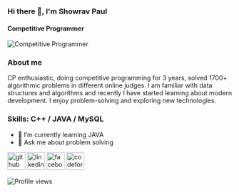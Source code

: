 ### Hi there 👋, I'm Showrav Paul
#### Competitive Programmer
![Competitive Programmer](https://img.libquotes.com/pic-quotes/v2/kent-beck-quote-lbu4k9b.jpg)

### About me
CP enthusiastic, doing competitive programming for 3 years, solved 1700+ algorithmic problems in different online judges. I am familiar with data structures and algorithms and recently I have started learning about modern development. I enjoy problem-solving and exploring new technologies.

### Skills: C++ / JAVA / MySQL

- 🌱 I’m currently learning JAVA 
- 💬 Ask me about problem solving 


[<img src='https://cdn.jsdelivr.net/npm/simple-icons@3.0.1/icons/github.svg' alt='github' height='40'>](https://github.com/ShowravPaul)  [<img src='https://cdn.jsdelivr.net/npm/simple-icons@3.0.1/icons/linkedin.svg' alt='linkedin' height='40'>](https://www.linkedin.com/in/showrav-paul-9a5591203/)  [<img src='https://cdn.jsdelivr.net/npm/simple-icons@3.0.1/icons/facebook.svg' alt='facebook' height='40'>](https://www.facebook.com/showrav.paul.90)  [<img src='https://cdn.jsdelivr.net/npm/simple-icons@3.0.1/icons/codeforces.svg' alt='codeforces' height='40'>](https://codeforces.com/profile/Jahaji)  

![Profile views](https://gpvc.arturio.dev/ShowravPaul)  
